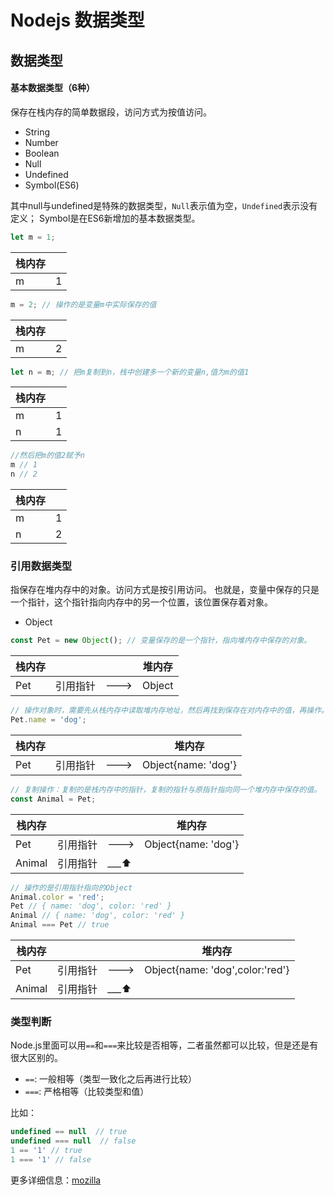 # Nodejs 数据类型

## 数据类型

#### 基本数据类型（6种）

保存在栈内存的简单数据段，访问方式为按值访问。

- String
- Number
- Boolean
- Null
- Undefined
- Symbol(ES6)

其中null与undefined是特殊的数据类型，`Null`表示值为空，`Undefined`表示没有定义；
Symbol是在ES6新增加的基本数据类型。

```javascript
let m = 1;
```

|栈内存||
|--|--|
| m | 1 |

```javascript
m = 2; // 操作的是变量m中实际保存的值
```

|栈内存||
|--|--|
| m | 2 |

```javascript
let n = m; // 把m复制到n，栈中创建多一个新的变量n,值为m的值1
```

|栈内存||
|--|--|
| m | 1 |
| n | 1 |

```javascript
//然后把m的值2赋予n
m // 1
n // 2
```

|栈内存||
|--|--|
| m | 1 |
| n | 2 |

### 引用数据类型

指保存在堆内存中的对象。访问方式是按引用访问。
也就是，变量中保存的只是一个指针，这个指针指向内存中的另一个位置，该位置保存着对象。

- Object

```javascript
const Pet = new Object(); // 变量保存的是一个指针，指向堆内存中保存的对象。
```

|栈内存|||堆内存|
|--|--|--|--|
|Pet|引用指针|--->|Object|

```javascript
// 操作对象时，需要先从栈内存中读取堆内存地址，然后再找到保存在对内存中的值，再操作。
Pet.name = 'dog';
```

|栈内存|||堆内存|
|--|--|--|--|
|Pet|引用指针|--->|Object{name: 'dog'}|

```javascript
// 复制操作：复制的是栈内存中的指针，复制的指针与原指针指向同一个堆内存中保存的值。
const Animal = Pet;
```

|栈内存|||堆内存|
|--|--|--|--|
|Pet|引用指针|--->|Object{name: 'dog'}|
|Animal|引用指针|___⬆||

```javascript
// 操作的是引用指针指向的Object
Animal.color = 'red';
Pet // { name: 'dog', color: 'red' }
Animal // { name: 'dog', color: 'red' }
Animal === Pet // true
```

|栈内存|||堆内存|
|--|--|--|--|
|Pet|引用指针|--->|Object{name: 'dog',color:'red'}|
|Animal|引用指针|___⬆||

### 类型判断

Node.js里面可以用`==`和`===`来比较是否相等，二者虽然都可以比较，但是还是有很大区别的。

- `==`: 一般相等（类型一致化之后再进行比较）
- `===`: 严格相等（比较类型和值）

比如：

```javascript
undefined == null  // true
undefined === null  // false
1 == '1' // true
1 === '1' // false
```

更多详细信息：[mozilla](https://developer.mozilla.org/zh-TW/docs/Web/JavaScript/Equality_comparisons_and_sameness)